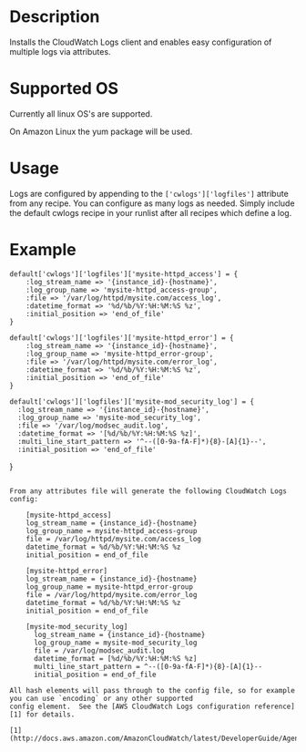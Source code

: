 Description
===========

Installs the CloudWatch Logs client and enables easy configuration of multiple logs via attributes.


# Supported OS
Currently all linux OS's are supported.

On Amazon Linux the yum package will be used.

# Usage
Logs are configured by appending to the `['cwlogs']['logfiles']` attribute from any recipe.  You can configure as many
logs as needed.  Simply include the default cwlogs recipe in your runlist after all recipes which define a log.


# Example

    default['cwlogs']['logfiles']['mysite-httpd_access'] = {
        :log_stream_name => '{instance_id}-{hostname}',
        :log_group_name => 'mysite-httpd_access-group',
        :file => '/var/log/httpd/mysite.com/access_log',
        :datetime_format => '%d/%b/%Y:%H:%M:%S %z',
        :initial_position => 'end_of_file'
    }

    default['cwlogs']['logfiles']['mysite-httpd_error'] = {
        :log_stream_name => '{instance_id}-{hostname}',
        :log_group_name => 'mysite-httpd_error-group',
        :file => '/var/log/httpd/mysite.com/error_log',
        :datetime_format => '%d/%b/%Y:%H:%M:%S %z',
        :initial_position => 'end_of_file'
    }

    default['cwlogs']['logfiles']['mysite-mod_security_log'] = {
      :log_stream_name => '{instance_id}-{hostname}',
      :log_group_name => 'mysite-mod_security_log',
      :file => '/var/log/modsec_audit.log',
      :datetime_format => '[%d/%b/%Y:%H:%M:%S %z]',
      :multi_line_start_pattern => '^--([0-9a-fA-F]*){8}-[A]{1}--',
      :initial_position => 'end_of_file'
  }
```

From any attributes file will generate the following CloudWatch Logs config:

    [mysite-httpd_access]
    log_stream_name = {instance_id}-{hostname}
    log_group_name = mysite-httpd_access-group
    file = /var/log/httpd/mysite.com/access_log
    datetime_format = %d/%b/%Y:%H:%M:%S %z
    initial_position = end_of_file

    [mysite-httpd_error]
    log_stream_name = {instance_id}-{hostname}
    log_group_name = mysite-httpd_error-group
    file = /var/log/httpd/mysite.com/error_log
    datetime_format = %d/%b/%Y:%H:%M:%S %z
    initial_position = end_of_file

    [mysite-mod_security_log]
      log_stream_name = {instance_id}-{hostname}
      log_group_name = mysite-mod_security_log
      file = /var/log/modsec_audit.log
      datetime_format = [%d/%b/%Y:%H:%M:%S %z]
      multi_line_start_pattern = ^--([0-9a-fA-F]*){8}-[A]{1}--
      initial_position = end_of_file

All hash elements will pass through to the config file, so for example you can use `encoding` or any other supported
config element.  See the [AWS CloudWatch Logs configuration reference][1] for details.

[1](http://docs.aws.amazon.com/AmazonCloudWatch/latest/DeveloperGuide/AgentReference.html)
